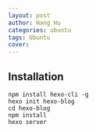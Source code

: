 ```yaml
---
layout: post
author: Hang Hu
categories: ubuntu
tags: Ubuntu 
cover: 
---
```


## Installation

```
npm install hexo-cli -g
hexo init hexo-blog
cd hexo-blog
npm install
hexo server
```
